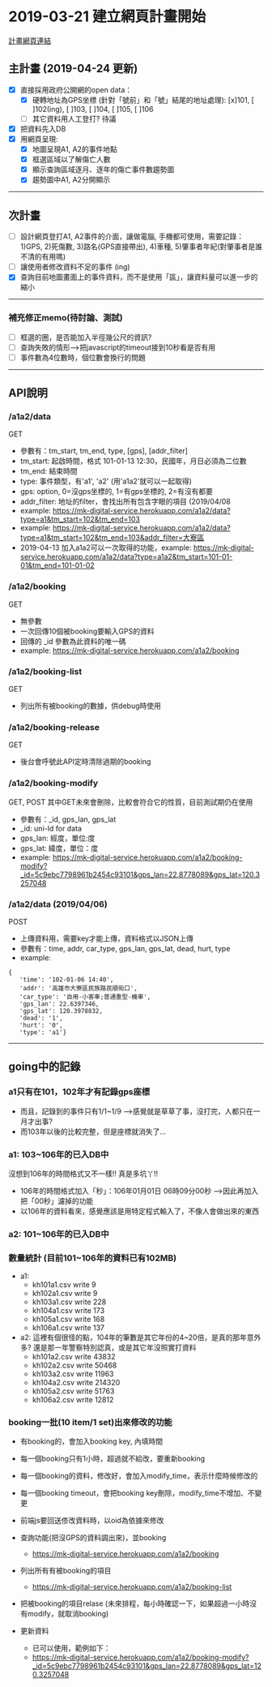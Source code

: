 # 2019-03-21 建立網頁計畫開始

[計畫網頁連結](http://mk-digital-service.herokuapp.com/a1a2/index.html)

## 主計畫 (2019-04-24 更新)

- [x] 直接採用政府公開網的open data：
  - [x] 硬轉地址為GPS坐標 (針對「號前」和「號」結尾的地址處理): [x]101, [ ]102(ing), [ ]103, [ ]104, [ ]105, [ ]106
  - [ ] 其它資料用人工登打? 待議
- [x] 把資料先入DB
- [x] 用網頁呈現:
  - [x] 地圖呈現A1, A2的事件地點
  - [x] 框選區域以了解傷亡人數
  - [x] 顯示查詢區域逐月、逐年的傷亡事件數趨勢圖
  - [x] 趨勢圖中A1, A2分開顯示
  
----
## 次計畫

- [ ] 設計網頁登打A1, A2事件的介面，讓做電腦, 手機都可使用，需要記錄： 1)GPS, 2)死傷數, 3)路名(GPS直接帶出), 4)車種, 5)肇事者年紀(對肇事者是誰不清的有用嗎)
- [ ] 讓使用者修改資料不足的事件 (ing)
- [x] 查詢目前地圖畫面上的事件資料，而不是使用「區」，讓資料量可以進一步的縮小

----
### 補充修正memo(待討論、測試)
- [ ] 框選的圈，是否能加入半徑幾公尺的資訊?
- [ ] 查詢失敗的情形-->把javascript的timeout接到10秒看是否有用
- [ ] 事件數為4位數時，個位數會換行的問題

----
## API說明

### /a1a2/data
GET
- 參數有：tm_start, tm_end, type, [gps], [addr_filter]
- tm_start: 起啟時間，格式 101-01-13 12:30，民國年，月日必須為二位數
- tm_end: 結束時間
- type: 事件類型，有'a1', 'a2' (用'a1a2'就可以一起取得)
- gps: option, 0=沒gps坐標的, 1=有gps坐標的, 2=有沒有都要
- addr_filter: 地址的filter，會找出所有包含字眼的項目 (2019/04/08 
- example: https://mk-digital-service.herokuapp.com/a1a2/data?type=a1&tm_start=102&tm_end=103
- example: https://mk-digital-service.herokuapp.com/a1a2/data?type=a1&tm_start=102&tm_end=103&addr_filter=大寮區
- 2019-04-13 加入a1a2可以一次取得的功能，example: https://mk-digital-service.herokuapp.com/a1a2/data?type=a1a2&tm_start=101-01-01&tm_end=101-01-02


### /a1a2/booking
GET
- 無參數
- 一次回傳10個被booking要輸入GPS的資料
- 回傳的 _id 參數為此資料的唯一碼
- example: https://mk-digital-service.herokuapp.com/a1a2/booking

### /a1a2/booking-list
GET
- 列出所有被booking的數據，供debug時使用

### /a1a2/booking-release
GET
- 後台會呼號此API定時清除過期的booking

### /a1a2/booking-modify
GET, POST 其中GET未來會刪除，比較會符合它的性質，目前測試期仍在使用
- 參數有：_id, gps_lan, gps_lat
- _id: uni-Id for data
- gps_lan: 經度，單位:度
- gps_lat: 緯度，單位：度
- example: https://mk-digital-service.herokuapp.com/a1a2/booking-modify?_id=5c9ebc7798961b2454c93101&gps_lan=22.8778089&gps_lat=120.3257048

### /a1a2/data    (2019/04/06)
POST
- 上傳資料用，需要key才能上傳，資料格式以JSON上傳
- 參數有：time, addr, car_type, gps_lan, gps_lat, dead, hurt, type
- example: 
```
{
   'time': '102-01-06 14:40',
   'addr': '高雄市大寮區民族路民順街口',
   'car_type': '自用-小客車;普通重型-機車',
   'gps_lan': 22.6397346,
   'gps_lat': 120.3978832,
   'dead': '1',
   'hurt': '0',
   'type': 'a1'}
```

----
## going中的記錄

### a1只有在101，102年才有記錄gps座標
  - 而且，記錄到的事件只有1/1~1/9 -->感覺就是草草了事，沒打完，人都只在一月才出事?
  - 而103年以後的比較完整，但是座標就消失了…
  
### a1: 103~106年的已入DB中
沒想到106年的時間格式又不一樣!! 真是多坑丫!!
- 106年的時間格式加入「秒」：106年01月01日 06時09分00秒 -->因此再加入把「00秒」濾掉的功能
- 以106年的資料看來，感覺應該是用特定程式輸入了，不像人會做出來的東西

### a2: 101~106年的已入DB中

### 數量統計 (目前101~106年的資料已有102MB)
- a1:
  - kh101a1.csv write 9
  - kh102a1.csv write 9
  - kh103a1.csv write 228
  - kh104a1.csv write 173
  - kh105a1.csv write 168
  - kh106a1.csv write 137
- a2: 這裡有個很怪的點，104年的筆數是其它年份的4~20倍，是真的那年意外多? 還是那一年警察特別認真，或是其它年沒照實打資料
  - kh101a2.csv write 43832
  - kh102a2.csv write 50468
  - kh103a2.csv write 11963
  - kh104a2.csv write 214320
  - kh105a2.csv write 51763
  - kh106a2.csv write 12812
  
### booking一批(10 item/1 set)出來修改的功能
  - 有booking的，會加入booking key, 內填時間
  - 每一個booking只有1小時，超過就不給改，要重新booking
  - 每一個booking的資料，修改好，會加入modify_time，表示什麼時候修改的
  - 每一個booking timeout，會把booking key刪除，modify_time不增加、不變更
  - 前端js要回送俢改資料時，以oid為依據來修改
  
  
  - 查詢功能(把沒GPS的資料調出來)，並booking
    - https://mk-digital-service.herokuapp.com/a1a2/booking
  - 列出所有有被booking的項目
    - https://mk-digital-service.herokuapp.com/a1a2/booking-list
  - 把被booking的項目relase (未來排程，每小時確認一下，如果超過一小時沒有modify，就取消booking)
  - 更新資料
    - 已可以使用，範例如下：
    - https://mk-digital-service.herokuapp.com/a1a2/booking-modify?_id=5c9ebc7798961b2454c93101&gps_lan=22.8778089&gps_lat=120.3257048
